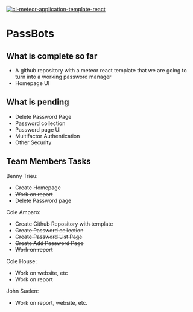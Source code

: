 [![ci-meteor-application-template-react](https://github.com/ics-software-engineering/meteor-application-template-react/actions/workflows/ci.yml/badge.svg)](https://github.com/ics-software-engineering/meteor-application-template-react/actions/workflows/ci.yml)


# PassBots 

## What is complete so far 

- A github repository with a meteor react template that we are going to turn into a working password manager 
- Homepage UI


## What is pending

- Delete Password Page
- Password collection 
- Password page UI 
- Multifactor Authentication 
- Other Security 

## Team Members Tasks

Benny Trieu:

- ~~Create Homepage~~
- ~~Work on report~~
- Delete Password page

Cole Amparo: 

- ~~Create Github Repository with template~~
- ~~Create Password collection~~
- ~~Create Password List Page~~
- ~~Create Add Password Page~~
- ~~Work on report~~


Cole House: 

- Work on website, etc 
- Work on report


John Suelen: 

- Work on report, website, etc.







